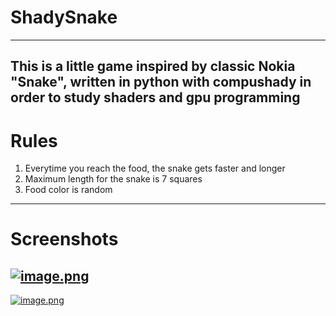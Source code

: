 # ShadySnake
---
This is a little game inspired by classic Nokia "Snake", written in python with compushady in order to study shaders and gpu programming
---
# Rules
1) Everytime you reach the food, the snake gets faster and longer
2) Maximum length for the snake is 7 squares
2) Food color is random
---
# Screenshots
[![image.png](https://i.postimg.cc/j51mpPy1/image.png)](https://postimg.cc/G8kXYB7P)
---
[![image.png](https://i.postimg.cc/sgwrnBHk/image.png)](https://postimg.cc/FYd8zK4p)
